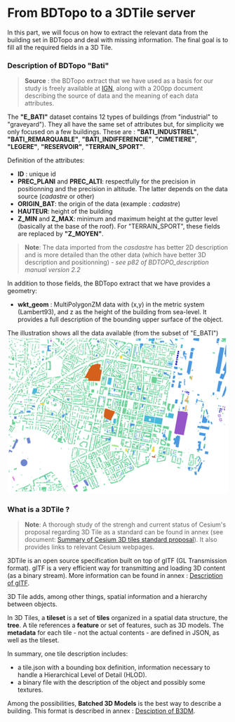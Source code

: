 # From BDTopo to a 3DTile server

In this part, we will focus on how to extract the relevant data from the building set in BDTopo and deal with missing information. The final goal is to fill all the required fields in a 3D Tile.

### Description of BDTopo "Bati"

> **Source** : the BDTopo extract that we have used as a basis for our study is freely available at [IGN](http://professionnels.ign.fr/bdtopo#tab-1), along with a 200pp document describing the source of data and the meaning of each data attributes.

The **"E_BATI"** dataset contains 12 types of buildings (from "industrial" to "graveyard").  They all have the same set of attributes but, for simplicity we only focused on a few buildings. These are : **"BATI_INDUSTRIEL"**, **"BATI_REMARQUABLE"**, **"BATI_INDIFFERENCIE"**, **"CIMETIERE"**, **"LEGERE"**, **"RESERVOIR"**, **"TERRAIN_SPORT"**.

Definition of the attributes:
- **ID** : unique id
- **PREC_PLANI** and **PREC_ALTI**: respectfully for the precision in positionning and the precision in altitude. The latter depends on the data source (*cadastre* or other)
- **ORIGIN_BAT**: the origin of the data (example : *cadastre*)
- **HAUTEUR**: height of the building
- **Z_MIN** and **Z_MAX**: minimum and maximum height at the gutter level (basically at the base of the roof). For "TERRAIN_SPORT", these fields are replaced by **"Z_MOYEN"**.

> **Note**: The data imported from the *casdastre* has better 2D description and is more detailed than the other data (which have better 3D description and positionning) - *see p82 of BDTOPO_description manual version 2.2*

In addition to those fields, the BDTopo extract that we have provides a geometry:
- **wkt_geom** : MultiPolygonZM data with (x,y) in the metric system (Lambert93), and z as the height of the building from sea-level. It provides a full description of the bounding upper surface of the object.

The illustration shows all the data available (from the subset of "E_BATI")
![Buildings in Saint-Nazaire (from BDTopo)](../images/BDTopo_Rendu.png)

### What is a 3DTile ?

> **Note**: A thorough study of the strengh and current status of Cesium's proposal regarding 3D Tile as a standard can be found in annex (see document: [Summary of Cesium 3D tiles standard proposal](../Annexe/3DTileDefinition.md)). It also provides links to relevant Cesium webpages.

3DTile is an open source specification built on top of glTF (GL Transmission format). glTF is a very efficient way for transmitting and loading 3D content (as a binary stream). More information can be found in annex : [Description of glTF](../Annexes/glTF.md).

3D Tile adds, among other things, spatial information and a hierarchy between objects.

In 3D Tiles, a **tileset** is a set of **tiles** organized in a spatial data structure, the **tree**. A tile references a **feature** or set of features, such as 3D models. The **metadata** for each tile - not the actual contents - are defined in JSON, as well as the tileset.

In summary, one tile description includes:
- a tile.json with a bounding box definition, information necessary to handle a Hierarchical Level of Detail (HLOD).
- a binary file with the description of the object and possibly some textures.

Among the possibilities, **Batched 3D Models** is the best way to describe a building. This format is described in annex : [Desciption of B3DM](../Annexes/b3dm.md).
